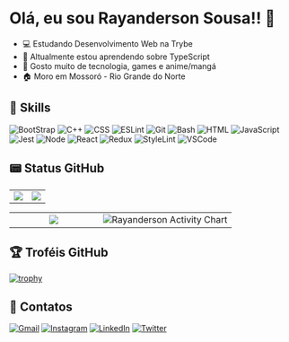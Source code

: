 # Olá, eu sou Rayanderson Sousa!! 👋
- 💻 Estudando Desenvolvimento Web na Trybe
- 🌱 Altualmente estou aprendendo sobre TypeScript
- 🎲 Gosto muito de tecnologia, games e anime/mangá
- 🏠 Moro em Mossoró - Rio Grande do Norte

## 🎯 Skills
![BootStrap](https://img.shields.io/badge/Bootstrap-563D7C?style=for-the-badge&logo=bootstrap&logoColor=white)
![C++](https://img.shields.io/badge/C%2B%2B-00599C?style=for-the-badge&logo=c%2B%2B&logoColor=white)
![CSS](https://img.shields.io/badge/CSS3-1572B6?style=for-the-badge&logo=css3&logoColor=white)
![ESLint](https://img.shields.io/badge/eslint-3A33D1?style=for-the-badge&logo=eslint&logoColor=white)
![Git](https://img.shields.io/badge/GIT-E44C30?style=for-the-badge&logo=git&logoColor=white)
![Bash](https://img.shields.io/badge/GNU%20Bash-4EAA25?style=for-the-badge&logo=GNU%20Bash&logoColor=white)
![HTML](https://img.shields.io/badge/HTML5-E34F26?style=for-the-badge&logo=html5&logoColor=white)
![JavaScript](https://img.shields.io/badge/JavaScript-323330?style=for-the-badge&logo=javascript&logoColor=F7DF1E)
![Jest](https://img.shields.io/badge/Jest-C21325?style=for-the-badge&logo=jest&logoColor=white)
![Node](https://img.shields.io/badge/Node.js-339933?style=for-the-badge&logo=nodedotjs&logoColor=white)
![React](https://img.shields.io/badge/React-20232A?style=for-the-badge&logo=react&logoColor=61DAFB)
![Redux](https://img.shields.io/badge/Redux-593D88?style=for-the-badge&logo=redux&logoColor=white)
![StyleLint](https://img.shields.io/badge/stylelint-000?style=for-the-badge&logo=stylelint&logoColor=white)
![VSCode](https://img.shields.io/badge/VSCode-0078D4?style=for-the-badge&logo=visual%20studio%20code&logoColor=white)

## 📟 Status GitHub
 <table>
  <tr>
    <td width="50%" align="center" vertical-align="middle">
      <img src="https://github-readme-stats.vercel.app/api?username=rayandersonsousa&theme=tokyonight&show_icons=true&hide_border=true" />
    </td>
    <td width="50%" align="center" vertical-align="middle">
      <img src="https://github-readme-streak-stats.herokuapp.com/?user=rayandersonsousa&theme=tokyonight&hide_border=true" />
    </td>
  </tr>
</table>

<table>
  <tr>
    <td width="40%" align="center" vertical-align="middle">
      <img src="https://github-readme-stats.vercel.app/api/top-langs/?username=rayandersonsousa&layout=compact&theme=tokyonight&hide_border=true" />
    </td>
    <td width="70%" align="center" vertical-align="middle">
      <img alt="Rayanderson Activity Chart" src="https://activity-graph.herokuapp.com/graph?username=rayandersonsousa&bg_color=1a1b27&color=58a6ff&line=bf91f3&point=38bdae&hide_border=true&area_color=00ffd2&area=true" />
    </td>
  </tr>
</table>

## 🏆 Troféis GitHub
[![trophy](https://github-profile-trophy.vercel.app/?username=rayandersonsousa&theme=onedark)](https://github.com/ryo-ma/github-profile-trophy)

## 👥 Contatos
[![Gmail](https://img.shields.io/badge/Gmail-D14836?style=for-the-badge&logo=gmail&logoColor=white)](mailto:rayandersoncooper@gmail.com)
[![Instagram](https://img.shields.io/badge/Instagram-E4405F?style=for-the-badge&logo=instagram&logoColor=white)](https://www.instagram.com/raayanderson/)
[![LinkedIn](https://img.shields.io/badge/LinkedIn-0077B5?style=for-the-badge&logo=linkedin&logoColor=white)](https://www.linkedin.com/in/rayanderson-sousa/)
[![Twitter](https://img.shields.io/badge/Twitter-1DA1F2?style=for-the-badge&logo=twitter&logoColor=white)](https://twitter.com/harpe_erudon)
<!---
rayandersonsousa/rayandersonsousa is a ✨ special ✨ repository because its `README.md` (this file) appears on your GitHub profile.
You can click the Preview link to take a look at your changes.
--->
